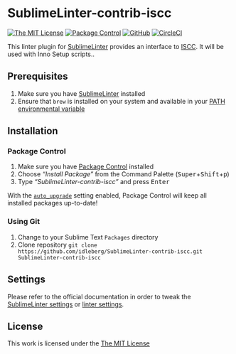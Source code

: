 # SublimeLinter-contrib-iscc

[![The MIT License](https://flat.badgen.net/badge/license/MIT/blue)](https://opensource.org/licenses/MIT)
[![Package Control](https://packagecontrol.herokuapp.com/downloads/SublimeLinter-contrib-iscc.svg?style=flat-square)](https://packagecontrol.io/packages/SublimeLinter-contrib-iscc)
[![GitHub](https://flat.badgen.net/github/release/idleberg/SublimeLinter-contrib-iscc)](https://github.com/idleberg/SublimeLinter-contrib-iscc/releases)
[![CircleCI](https://flat.badgen.net/circleci/github/idleberg/generator-atom-package-coffeescript)](https://circleci.com/gh/idleberg/SublimeLinter-contrib-iscc)

This linter plugin for [SublimeLinter](https://github.com/SublimeLinter/SublimeLinter) provides an interface to [ISCC](http://www.jrsoftware.org/ishelp/index.php?topic=compilercmdline). It will be used with Inno Setup scripts..

## Prerequisites

1. Make sure you have [SublimeLinter](https://github.com/SublimeLinter/SublimeLinter) installed
2. Ensure that `brew` is installed on your system and available in your [PATH environmental variable](http://sublimelinter.readthedocs.io/en/latest/troubleshooting.html#finding-a-linter-executable)

## Installation

### Package Control

1. Make sure you have [Package Control](https://packagecontrol.io/) installed
2. Choose *“Install Package”* from the Command Palette (<kbd>Super</kbd>+<kbd>Shift</kbd>+<kbd>p</kbd>)
3. Type *“SublimeLinter-contrib-iscc”* and press <kbd>Enter</kbd>

With the [`auto_upgrade`](https://packagecontrol.io/docs/settings#setting-auto_upgrade) setting enabled, Package Control will keep all installed packages up-to-date!

### Using Git

1. Change to your Sublime Text `Packages` directory
2. Clone repository `git clone https://github.com/idleberg/SublimeLinter-contrib-iscc.git SublimeLinter-contrib-iscc`

## Settings

Please refer to the official documentation in order to tweak the [SublimeLinter settings](http://sublimelinter.readthedocs.org/en/latest/settings.html) or [linter settings](http://sublimelinter.readthedocs.org/en/latest/linter_settings.html).

## License

This work is licensed under the [The MIT License](LICENSE)
